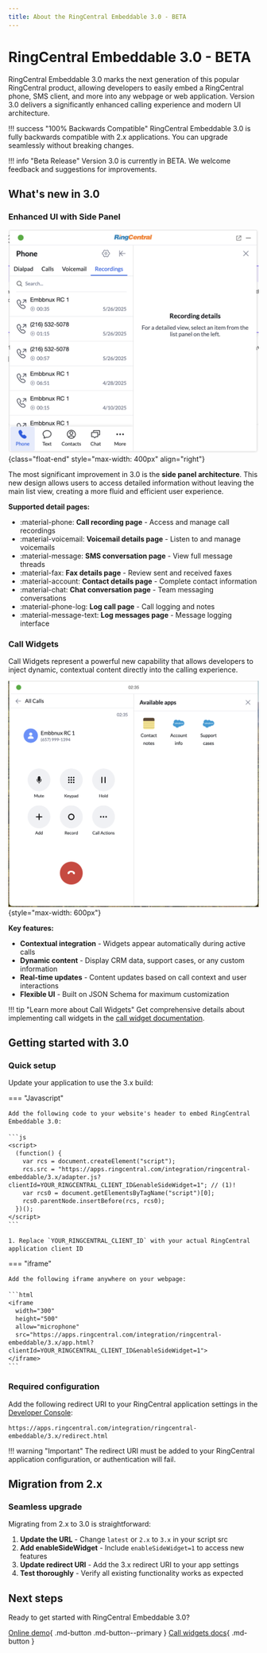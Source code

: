 ```yaml
---
title: About the RingCentral Embeddable 3.0 - BETA
---
```


# RingCentral Embeddable 3.0 - BETA

<!-- md:version 3.0.0 -->

RingCentral Embeddable 3.0 marks the next generation of this popular RingCentral product, allowing developers to easily embed a RingCentral phone, SMS client, and more into any webpage or web application. Version 3.0 delivers a significantly enhanced calling experience and modern UI architecture.

!!! success "100% Backwards Compatible"
    RingCentral Embeddable 3.0 is fully backwards compatible with 2.x applications. You can upgrade seamlessly without breaking changes.

!!! info "Beta Release"
    Version 3.0 is currently in BETA. We welcome feedback and suggestions for improvements.

## What's new in 3.0

### Enhanced UI with Side Panel

![New RingCentral Embeddable 3.x UI](./assets/embeddable-3-side-panel.png){class="float-end" style="max-width: 400px" align="right"}

The most significant improvement in 3.0 is the **side panel architecture**. This new design allows users to access detailed information without leaving the main list view, creating a more fluid and efficient user experience.

**Supported detail pages:**

- :material-phone: **Call recording page** - Access and manage call recordings
- :material-voicemail: **Voicemail details page** - Listen to and manage voicemails
- :material-message: **SMS conversation page** - View full message threads
- :material-fax: **Fax details page** - Review sent and received faxes
- :material-account: **Contact details page** - Complete contact information
- :material-chat: **Chat conversation page** - Team messaging conversations
- :material-phone-log: **Log call page** - Call logging and notes
- :material-message-text: **Log messages page** - Message logging interface

### Call Widgets

Call Widgets represent a powerful new capability that allows developers to inject dynamic, contextual content directly into the calling experience.

![call-widget-apps](./assets/call-widget-apps.png){style="max-width: 600px"}

**Key features:**

- **Contextual integration** - Widgets appear automatically during active calls
- **Dynamic content** - Display CRM data, support cases, or any custom information
- **Real-time updates** - Content updates based on call context and user interactions
- **Flexible UI** - Built on JSON Schema for maximum customization

!!! tip "Learn more about Call Widgets"
    Get comprehensive details about implementing call widgets in the [call widget documentation](./integration/call-widget.md).

## Getting started with 3.0

### Quick setup

Update your application to use the 3.x build:

=== "Javascript"

    Add the following code to your website's header to embed RingCentral Embeddable 3.0:

    ```js
    <script>
      (function() {
        var rcs = document.createElement("script");
        rcs.src = "https://apps.ringcentral.com/integration/ringcentral-embeddable/3.x/adapter.js?clientId=YOUR_RINGCENTRAL_CLIENT_ID&enableSideWidget=1"; // (1)!
        var rcs0 = document.getElementsByTagName("script")[0];
        rcs0.parentNode.insertBefore(rcs, rcs0);
      })();
    </script>
    ```

    1. Replace `YOUR_RINGCENTRAL_CLIENT_ID` with your actual RingCentral application client ID

=== "iframe"

    Add the following iframe anywhere on your webpage:

    ```html
    <iframe 
      width="300" 
      height="500" 
      allow="microphone" 
      src="https://apps.ringcentral.com/integration/ringcentral-embeddable/3.x/app.html?clientId=YOUR_RINGCENTRAL_CLIENT_ID&enableSideWidget=1">
    </iframe>
    ```

### Required configuration

Add the following redirect URI to your RingCentral application settings in the [Developer Console](https://developers.ringcentral.com/):

```
https://apps.ringcentral.com/integration/ringcentral-embeddable/3.x/redirect.html
```

!!! warning "Important"
    The redirect URI must be added to your RingCentral application configuration, or authentication will fail.

## Migration from 2.x

### Seamless upgrade

Migrating from 2.x to 3.0 is straightforward:

1. **Update the URL** - Change `latest` or `2.x` to `3.x` in your script src
2. **Add enableSideWidget** - Include `enableSideWidget=1` to access new features
3. **Update redirect URI** - Add the 3.x redirect URI to your app settings
4. **Test thoroughly** - Verify all existing functionality works as expected

## Next steps

Ready to get started with RingCentral Embeddable 3.0?

[Online demo](https://apps.ringcentral.com/integration/ringcentral-embeddable/3.x/index.html){ .md-button .md-button--primary }
[Call widgets docs](./integration/call-widget.md){ .md-button }
